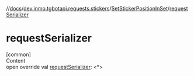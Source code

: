 //[docs](../../../index.md)/[dev.inmo.tgbotapi.requests.stickers](../index.md)/[SetStickerPositionInSet](index.md)/[requestSerializer](request-serializer.md)



# requestSerializer  
[common]  
Content  
open override val [requestSerializer](request-serializer.md): <*>  



